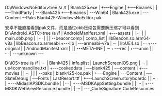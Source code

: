 
D:\WindowsNoEditor>tree /a /f
|    Blank425.exe
|
+---Engine
|   +---Binaries
|   |   \---ThirdParty
|
\---Blank425
    +---Binaries
    |   \---Win64
    |           Blank425.exe
    |
    \---Content
        \--Paks
                Blank425-WindowsNoEditor.pak

安卓不能直接看到pak文件，而是通过obb压缩包需要解压缩才可以看到
D:\Android_ASTC>tree /a /f
|   AndroidManifest.xml
|
+---assets
|   |   ···
|   |   main.obb.png
|   |   ···
|   |
|   \--beaconcomp
|           comp_list
|           libBeacon.so.arm64-v8a
|           libBeacon.so.armeabi
+---lib
|   \---armeabi-v7a
|           ···
|           libUE4.so
|           ···
+---original
|   |   AndroidManifest.xml
|   |
|   \---META-INF
|           ···
+---res
|   +---anim
|   |       ··· 
|
\---unknown
        ---

D:\iOS>tree /a /f
|   ···
|   Blank425
|   Info.plist
|   LaunchScreenIOS.png
|   ···
|   ue4commandline.txt
|
+---cookeddata
|   \---blank425
|       \---content
|           +---movies
|           |       ···
|           |
|           \--paks
|                   blank425-ios.pak
|
+---Engine
|   \---Content
|       \---SlateDebug
|           \---Fonts
|                   LastResort.ttf
|
+---LaunchScreen.storyboardc
|   |   ···
|
+---MidasIAPSDK.bundle
|   |   ···
|
+---MSDKAppSetting.bundle
|   |   ···
|
+---MSDKWebViewResource.bundle
|   |   ···
|
\---_CodeSignature
        CodeResources
